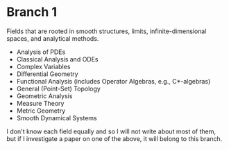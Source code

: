 # Branch 1
Fields that are rooted in smooth structures, limits, infinite-dimensional spaces, and analytical methods.

- Analysis of PDEs
- Classical Analysis and ODEs
- Complex Variables
- Differential Geometry
- Functional Analysis (includes Operator Algebras, e.g., C*-algebras)
- General (Point-Set) Topology
- Geometric Analysis
- Measure Theory
- Metric Geometry
- Smooth Dynamical Systems

I don't know each field equally and so I will not write about most of them, but if I investigate a paper on one of the above, it will belong to this branch.

